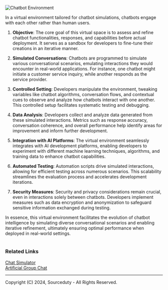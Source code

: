 ![Chatbot Environment](https://github.com/sourceduty/Chatbot_Environment/assets/123030236/fc5d646d-29b1-4877-ae23-aea8f4d97ca0)

In a virtual environment tailored for chatbot simulations, chatbots engage with each other rather than human users. 

1. **Objective**: The core goal of this virtual space is to assess and refine chatbot functionalities, responses, and capabilities before actual deployment. It serves as a sandbox for developers to fine-tune their creations in an iterative manner.

2. **Simulated Conversations**: Chatbots are programmed to simulate various conversational scenarios, emulating interactions they would encounter in real-world applications. For instance, one chatbot might initiate a customer service inquiry, while another responds as the service provider.

3. **Controlled Setting**: Developers manipulate the environment, tweaking variables like chatbot algorithms, conversation flows, and contextual cues to observe and analyze how chatbots interact with one another. This controlled setup facilitates systematic testing and debugging.

4. **Data Analysis**: Developers collect and analyze data generated from these simulated interactions. Metrics such as response accuracy, conversation coherence, and overall performance help identify areas for improvement and inform further development.

5. **Integration with AI Platforms**: The virtual environment seamlessly integrates with AI development platforms, enabling developers to experiment with different machine learning techniques, algorithms, and training data to enhance chatbot capabilities.

6. **Automated Testing**: Automation scripts drive simulated interactions, allowing for efficient testing across numerous scenarios. This scalability streamlines the evaluation process and accelerates development iterations.

7. **Security Measures**: Security and privacy considerations remain crucial, even in interactions solely between chatbots. Developers implement measures such as data encryption and anonymization to safeguard sensitive information exchanged during testing.

In essence, this virtual environment facilitates the evolution of chatbot intelligence by simulating diverse conversational scenarios and enabling iterative refinement, ultimately ensuring optimal performance when deployed in real-world settings.

#
### Related Links

[Chat Simulator](https://chat.openai.com/g/g-pVviDoA7V-chat-simulator)
<br>
[Artificial Group Chat](https://github.com/sourceduty/Artificial_Group_Chat)

***
Copyright (C) 2024, Sourceduty - All Rights Reserved.
